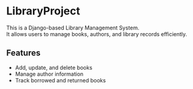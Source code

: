 # LibraryProject

This is a Django-based Library Management System.  
It allows users to manage books, authors, and library records efficiently.

## Features

- Add, update, and delete books
- Manage author information
- Track borrowed and returned books
